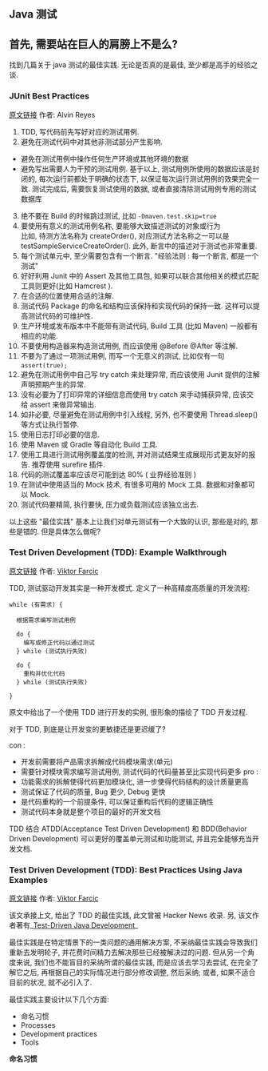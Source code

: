 Java 测试
---------------

## 首先, 需要站在巨人的肩膀上不是么?

找到几篇关于 java 测试的最佳实践. 无论是否真的是最佳, 至少都是高手的经验之谈.

### JUnit Best Practices

[原文链接](http://examples.javacodegeeks.com/core-java/junit/junit-best-practices/)  作者: Alvin Reyes

1. TDD, 写代码前先写好对应的测试用例.
2. 避免在测试代码中对其他非测试部分产生影响.  
  * 避免在测试用例中操作任何生产环境或其他环境的数据  
  * 避免写出需要人为干预的测试用例.
  基于以上, 测试用例所使用的数据应该是封闭的, 每次运行前都处于明确的状态下, 以保证每次运行测试用例的效果完全一致. 测试完成后, 需要恢复测试使用的数据, 或者直接清除测试用例专用的测试数据库  
3. 绝不要在 Build 的时候跳过测试, 比如 `-Dmaven.test.skip=true`
4. 要使用有意义的测试用例名称, 要能够大致描述测试的对象或行为  
  比如, 待测方法名称为 createOrder(), 对应测试方法名称之一可以是 testSampleServiceCreateOrder().
  此外, 断言中的描述对于测试也非常重要.  
5. 每个测试单元中, 至少需要包含有一个断言. "经验法则 : 每一个断言, 都是一个测试"  
6. 好好利用 Junit 中的 Assert 及其他工具包, 如果可以联合其他相关的模式匹配工具则更好(比如 Hamcrest ).
7. 在合适的位置使用合适的注解.
8. 测试代码 Package 的命名和结构应该保持和实现代码的保持一致. 这样可以提高测试代码的可维护性.  
9. 生产环境或发布版本中不能带有测试代码, Build 工具 (比如 Maven) 一般都有相应的功能.  
10. 不要使用构造器来构造测试用例, 而应该使用 @Before @After 等注解.  
11. 不要为了通过一项测试用例, 而写一个无意义的测试, 比如仅有一句 `assert(true);`  
12. 避免在测试用例中自己写 try catch 来处理异常, 而应该使用 Junit 提供的注解声明预期产生的异常.
13. 没有必要为了打印异常的详细信息而使用 try catch 来手动捕获异常, 应该交给 assert 来做异常输出.  
14. 如非必要, 尽量避免在测试用例中引入线程, 另外, 也不要使用 Thread.sleep() 等方式让执行暂停.
15. 使用日志打印必要的信息.
16. 使用 Maven 或 Gradle 等自动化 Build 工具.  
17. 使用工具进行测试用例覆盖度的检测, 并对测试结果生成展现形式更友好的报告. 推荐使用 surefire 插件.  
18. 代码的测试覆盖率应该尽可能到达 80% ( 业界经验准则 )
19. 在测试中使用适当的 Mock 技术, 有很多可用的 Mock 工具. 数据和对象都可以 Mock.
20. 测试代码要精简, 执行要快, 压力或负载测试应该独立出去.

以上这些 "最佳实践" 基本上让我们对单元测试有一个大致的认识, 那些是对的, 那些是错的. 但是具体怎么做呢?

### Test Driven Development (TDD): Example Walkthrough

[原文链接](http://technologyconversations.com/2013/12/20/test-driven-development-tdd-example-walkthrough/) 作者: [Viktor Farcic](http://technologyconversations.com/about/)

TDD, 测试驱动开发其实是一种开发模式. 定义了一种高精度高质量的开发流程:

```
while (有需求) {

  根据需求编写测试用例

  do {
    编写或修正代码以通过测试
  } while (测试执行失败)

  do {
    重构并优化代码
  } while (测试执行失败)

}
```

原文中给出了一个使用 TDD 进行开发的实例, 很形象的描绘了 TDD 开发过程.

对于 TDD, 到底是让开发变的更敏捷还是更迟缓了?

con :
  * 开发前需要将产品需求拆解成代码模块需求(单元)
  * 需要针对模块需求编写测试用例, 测试代码的代码量甚至比实现代码更多
pro :
  * 功能需求的拆解使得代码更加模块化, 进一步使得代码结构的设计质量更高
  * 测试保证了代码的质量, Bug 更少, Debug 更快
  * 是代码重构的一个前提条件, 可以保证重构后代码的逻辑正确性
  * 测试代码本身就是整个项目的最好的开发文档

TDD 结合 ATDD(Acceptance Test Driven Development) 和 BDD(Behavior Driven Development) 可以更好的覆盖单元测试和功能测试, 并且完全能够充当开发文档.


### Test Driven Development (TDD): Best Practices Using Java Examples

[原文链接](http://technologyconversations.com/2013/12/24/test-driven-development-tdd-best-practices-using-java-examples-2/)   作者: [Viktor Farcic](http://technologyconversations.com/about/)

该文承接上文, 给出了 TDD 的最佳实践, 此文曾被 Hacker News 收录.  另, 该文作者著有_[Test-Driven Java Development](https://www.packtpub.com/application-development/test-driven-java-development)_

最佳实践是在特定情景下的一类问题的通用解决方案, 不采纳最佳实践会导致我们重新去发明轮子, 并花费时间精力去解决那些已经被解决过的问题.
但从另一个角度来说, 我们也不能盲目的采纳所谓的最佳实践, 而是应该去学习去尝试, 在完全了解它之后, 再根据自己的实际情况进行部分修改调整, 然后采纳; 或者, 如果不适合目前的状况, 就不必引入了.

最佳实践主要设计以下几个方面:

* 命名习惯
* Processes
* Development practices
* Tools


**命名习惯**
